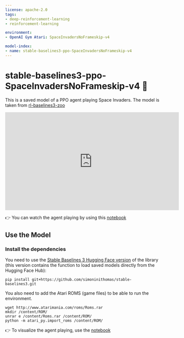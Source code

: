 ```yaml
---
license: apache-2.0
tags:
- deep-reinforcement-learning
- reinforcement-learning

environment:
- OpenAI Gym Atari: SpaceInvadersNoFrameskip-v4

model-index:
- name: stable-baselines3-ppo-SpaceInvadersNoFrameskip-v4
---
```

# stable-baselines3-ppo-SpaceInvadersNoFrameskip-v4 👾
This is a saved model of a PPO agent playing Space Invaders. The model is taken from [rl-baselines3-zoo](https://github.com/DLR-RM/rl-trained-agents)

<iframe width="560" height="315" src="https://www.youtube.com/embed/CLCC5QNKr-w" title="YouTube video player" frameborder="0" allow="accelerometer; autoplay; clipboard-write; encrypted-media; gyroscope; picture-in-picture" allowfullscreen></iframe>

👉 You can watch the agent playing by using this [notebook](https://colab.research.google.com/drive/1kRzq3jxihVcA6YOzHqJTzdy0ge9ph01N?usp=sharing)

## Use the Model
### Install the dependencies
You need to use the [Stable Baselines 3 Hugging Face version](https://github.com/simoninithomas/stable-baselines3) of the library (this version contains the function to load saved models directly from the Hugging Face Hub):

```
pip install git+https://github.com/simoninithomas/stable-baselines3.git
```

You also need to add the Atari ROMS (game files) to be able to run the environment.
```
wget http://www.atarimania.com/roms/Roms.rar
mkdir /content/ROM/
unrar e /content/Roms.rar /content/ROM/
python -m atari_py.import_roms /content/ROM/
```

👉 To visualize the agent playing, use the [notebook](https://colab.research.google.com/drive/1kRzq3jxihVcA6YOzHqJTzdy0ge9ph01N?usp=sharing)